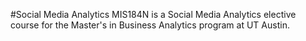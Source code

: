 #Social Media Analytics
MIS184N is a Social Media Analytics elective course for the Master's in Business Analytics program at UT Austin.
